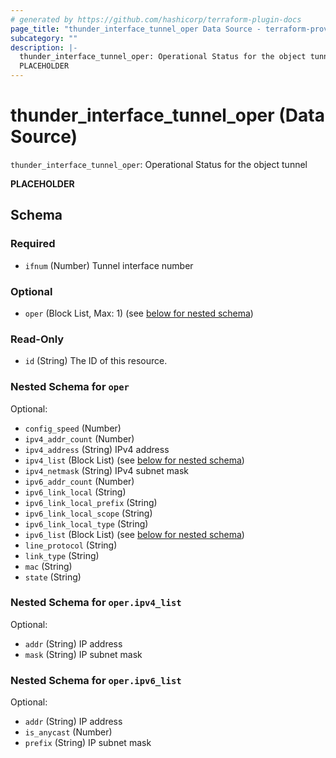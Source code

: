 ```yaml
---
# generated by https://github.com/hashicorp/terraform-plugin-docs
page_title: "thunder_interface_tunnel_oper Data Source - terraform-provider-thunder"
subcategory: ""
description: |-
  thunder_interface_tunnel_oper: Operational Status for the object tunnel
  PLACEHOLDER
---
```


# thunder_interface_tunnel_oper (Data Source)

`thunder_interface_tunnel_oper`: Operational Status for the object tunnel

__PLACEHOLDER__



<!-- schema generated by tfplugindocs -->
## Schema

### Required

- `ifnum` (Number) Tunnel interface number

### Optional

- `oper` (Block List, Max: 1) (see [below for nested schema](#nestedblock--oper))

### Read-Only

- `id` (String) The ID of this resource.

<a id="nestedblock--oper"></a>
### Nested Schema for `oper`

Optional:

- `config_speed` (Number)
- `ipv4_addr_count` (Number)
- `ipv4_address` (String) IPv4 address
- `ipv4_list` (Block List) (see [below for nested schema](#nestedblock--oper--ipv4_list))
- `ipv4_netmask` (String) IPv4 subnet mask
- `ipv6_addr_count` (Number)
- `ipv6_link_local` (String)
- `ipv6_link_local_prefix` (String)
- `ipv6_link_local_scope` (String)
- `ipv6_link_local_type` (String)
- `ipv6_list` (Block List) (see [below for nested schema](#nestedblock--oper--ipv6_list))
- `line_protocol` (String)
- `link_type` (String)
- `mac` (String)
- `state` (String)

<a id="nestedblock--oper--ipv4_list"></a>
### Nested Schema for `oper.ipv4_list`

Optional:

- `addr` (String) IP address
- `mask` (String) IP subnet mask


<a id="nestedblock--oper--ipv6_list"></a>
### Nested Schema for `oper.ipv6_list`

Optional:

- `addr` (String) IP address
- `is_anycast` (Number)
- `prefix` (String) IP subnet mask


